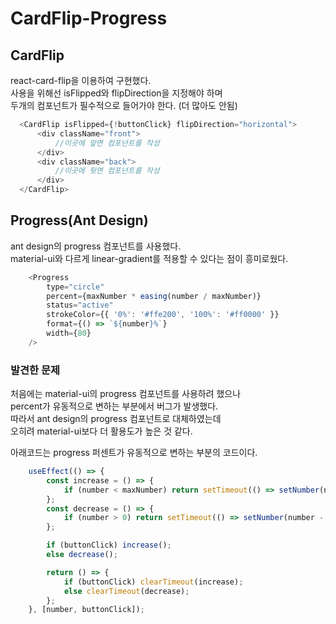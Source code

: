 # CardFlip-Progress

## CardFlip
react-card-flip을 이용하여 구현했다.  
사용을 위해선 isFlipped와 flipDirection을 지정해야 하며  
두개의 컴포넌트가 필수적으로 들어가야 한다. (더 많아도 안됨)  

```javascript
  <CardFlip isFlipped={!buttonClick} flipDirection="horizontal">
      <div className="front">
          //이곳에 앞면 컴포넌트를 작성
      </div>
      <div className="back">
          //이곳에 뒷면 컴포넌트를 작성
      </div>
  </CardFlip>
```

## Progress(Ant Design)
ant design의 progress 컴포넌트를 사용했다.  
material-ui와 다르게 linear-gradient를 적용할 수 있다는 점이 흥미로웠다.

```javascript
    <Progress
        type="circle"
        percent={maxNumber * easing(number / maxNumber)}
        status="active"
        strokeColor={{ '0%': '#ffe200', '100%': '#ff0000' }}
        format={() => `${number}%`}
        width={80}
    />
```

### 발견한 문제
처음에는 material-ui의 progress 컴포넌트를 사용하려 했으나  
percent가 유동적으로 변하는 부분에서 버그가 발생했다.  
따라서 ant design의 progress 컴포넌트로 대체하였는데  
오히려 material-ui보다 더 활용도가 높은 것 같다.  

아래코드는 progress 퍼센트가 유동적으로 변하는 부분의 코드이다.

```javascript
    useEffect(() => {
        const increase = () => {
            if (number < maxNumber) return setTimeout(() => setNumber(number + 1), 10);
        };
        const decrease = () => {
            if (number > 0) return setTimeout(() => setNumber(number - 1), 10);
        };

        if (buttonClick) increase();
        else decrease();

        return () => {
            if (buttonClick) clearTimeout(increase);
            else clearTimeout(decrease);
        };
    }, [number, buttonClick]);
```


